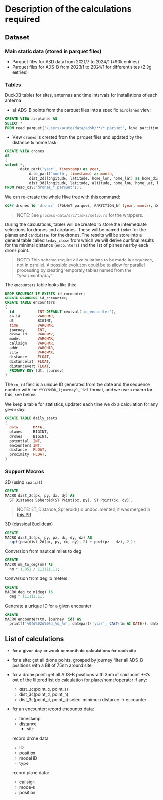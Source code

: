 # Description of the calculations required

## Dataset

### Main static data (stored in parquet files)

- Parquet files for ASD data from 2021/7 to 2024/1      (490k entries)
- Parquet files for ADS-B from 2023/1 to 2024/1 for different sites (2.9g entries)

### Tables

DuckDB tables for sites, antennas and time intervals for installations of each antenna

- all ADS-B points from the parquet files into a specific `airplanes` view:

```sql
CREATE VIEW airplanes AS
SELECT *
FROM read_parquet('/Users/acute/data/adsb/**/*.parquet', hive_partitioning = true);
```

- View `drones` is created from the parquet files and updated by the distance to home task.

```sql
CREATE VIEW drones
AS
(
select *,
       date_part('year', timestamp) as year, 
           date_part('month', timestamp) as month,
           dist_2d(longitude, latitude, home_lon, home_lat) as home_distance_2d,
           dist_3d(longitude, latitude, altitude, home_lon, home_lat, home_height) as home_distance_3d
FROM read_csv('drones_*.parquet'));
```

We can re-create the whole Hive tree with this command:

```sql
COPY drones TO 'drones' (FORMAT parquet, PARTITION_BY (year, month), COMPRESSION 'zstd', FILENAME_PATTERN "drones_{i}");
```

> NOTE: See `process-data/src/tasks/setup.rs` for the wrappers.

During the calculations, tables will be created to store the intermediate selections for drones and airplanes. These
will be named `today` for the planes and `candidates` for the drones. The results will be store into a general table
called `today_close` from which we will derive our final results for the minimal distance (`encounters`) and the list of
planes nearby each drone point.

> NOTE: This schema require all calculations to be made in sequence, not in parallel. A possible evolution could be to
> allow for parallel processing by creating temporary tables named from the "year/month/day".

The `encounters` table looks like this:

```sql
DROP SEQUENCE IF EXISTS id_encounter;
CREATE SEQUENCE id_encounter;
CREATE TABLE encounters
(
  id           INT DEFAULT nextval('id_encounter'),
  en_id        VARCHAR,
  dt           BIGINT,
  time         VARCHAR,
  journey      INT,
  drone_id     VARCHAR,
  model        VARCHAR,
  callsign     VARCHAR,
  addr         VARCHAR,
  site         VARCHAR,
  distance     FLOAT,
  distancelat  FLOAT,
  distancevert FLOAT,
  PRIMARY KEY (dt, journey)
)
```

The `en_id` field is a unique ID generated from the date and the sequence number with the `YYYYMMDD_(journey)_(id)`
format, and we use a macro for this, see below.

We keep a table for statistics, updated each time we do a calculation for any given day.

```sql
CREATE TABLE daily_stats
(
  date       DATE,
  planes     BIGINT,
  drones     BIGINT,
  potential  INT,
  encounters INT,
  distance   FLOAT,
  proximity  FLOAT,
)
```

### Support Macros

2D (using `spatial`)

```sql
CREATE
MACRO dist_2d(px, py, dx, dy) AS
  ST_Distance_Spheroid(ST_Point(px, py), ST_Point(dx, dy));
```

> NOTE: ST_Distance_Spheroid() is undocumented, it was merged
> in [this PR](https://github.com/duckdb/duckdb_spatial/pull/74).

3D (classical Euclidean)

```sql
CREATE
MACRO dist_3d(px, py, pz, dx, dy, dz) AS
  sqrt(pow(dist_2d(px, py, dx, dy), 2) + pow((pz - dz), 2));
```

Conversion from nautical miles to deg

```sql
CREATE
MACRO nm_to_deg(nm) AS
  nm * 1.852 / 111111.11;
```

Conversion from deg to meters

```sql
CREATE
MACRO deg_to_m(deg) AS
  deg * 111111.11;
```

Generate a unique ID for a given encounter

```sql
CREATE
MACRO encounter(tm, journey, id) AS
  printf('%04d%02d%02d_%d_%d', datepart('year', CAST(tm AS DATE)), datepart('month', CAST(tm AS DATE)), datepart('day', CAST(tm AS DATE)), journey, id);
```

## List of calculations

- for a given day or week or month
  do calculations for each site

- for a site:
  get all drone points, grouped by journey
  filter all ADS-B positions with a BB of 75nm around site

- for a drone point:
  get all ADS-B positions with 3nm of said point +-2s out of the filtered list
  do calculation for plane/home/operator if any:
    * dist_3d(point_d, point_a)
    * dist_3d(point_d, point_h)
    * dist_3d(point_d, point_o)
      select minimum distance -> encounter

- for an encounter:
  record encounter data:
    * timestamp
  * distance
    * site

  record drone data:
    * ID
    * position
    * model ID
    * type

  record plane data:
    * callsign
    * mode-s
    * position

